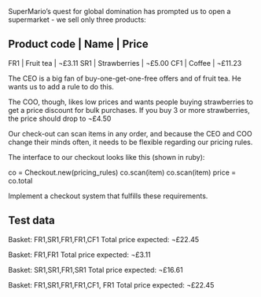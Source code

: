 SuperMario’s quest for global domination has prompted us to open a supermarket - we sell only three products:

Product code  | Name         	| Price
------------------------------------------
FR1           | Fruit tea    	|  ¬£3.11
SR1           | Strawberries  	|  ¬£5.00
CF1           | Coffee       	|  ¬£11.23

The CEO is a big fan of buy-one-get-one-free offers and of fruit tea. He wants us to add a rule to do this.

The COO, though, likes low prices and wants people buying strawberries to get a price discount for bulk purchases. If you buy 3 or more strawberries, the price should drop to ¬£4.50

Our check-out can scan items in any order, and because the CEO and COO change their minds often, it needs to be flexible regarding our pricing rules.

The interface to our checkout looks like this (shown in ruby):

 co = Checkout.new(pricing_rules)
 co.scan(item)
 co.scan(item)
 price = co.total

Implement a checkout system that fulfills these requirements.

Test data
---------

Basket: FR1,SR1,FR1,FR1,CF1
Total price expected: ¬£22.45

Basket: FR1,FR1
Total price expected: ¬£3.11

Basket: SR1,SR1,FR1,SR1
Total price expected: ¬£16.61

Basket: FR1,SR1,FR1,FR1,CF1, FR1
Total price expected: ¬£22.45

